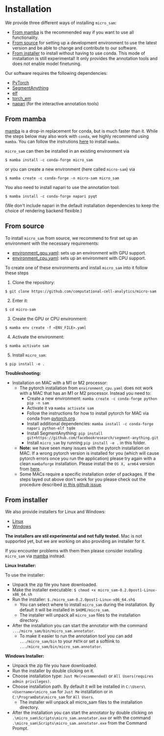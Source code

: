 # Installation

We provide three different ways of installing `micro_sam`:
- [From mamba](#from-mamba) is the recommended way if you want to use all functionality.
- [From source](#from-source) for setting up a development environment to use the latest version and be able to change and contribute to our software.
- [From installer](#from-installer) to install without having to use conda. This mode of installation is still experimental! It only provides the annotation tools and does not enable model finetuning.

Our software requires the following dependencies:
- [PyTorch](https://pytorch.org/get-started/locally/)
- [SegmentAnything](https://github.com/facebookresearch/segment-anything#installation)
- [elf](https://github.com/constantinpape/elf)
- [torch_em](https://github.com/constantinpape/torch-em)
- [napari](https://napari.org/stable/) (for the interactive annotation tools)


## From mamba

[mamba](https://mamba.readthedocs.io/en/latest/) is a drop-in replacement for conda, but is much faster than it.
While the steps below may also work with `conda`, we highly recommend using `mamba`.
You can follow the instrutions [here](https://mamba.readthedocs.io/en/latest/installation/mamba-installation.html) to install `mamba`.

`micro_sam` can then be installed in an existing environment via
```
$ mamba install -c conda-forge micro_sam
```
or you can create a new environment (here called `micro-sam`) via
```
$ mamba create -c conda-forge -n micro-sam micro_sam
```

You also need to install napari to use the annotation tool:
```
$ mamba install -c conda-forge napari pyqt
```
(We don't include napari in the default installation dependencies to keep the choice of rendering backend flexible.)


## From source

To install `micro_sam` from source, we recommend to first set up an environment with the necessary requirements:
- [environment_gpu.yaml](https://github.com/computational-cell-analytics/micro-sam/blob/master/environment_gpu.yaml): sets up an environment with GPU support.
- [environment_cpu.yaml](https://github.com/computational-cell-analytics/micro-sam/blob/master/environment_cpu.yaml): sets up an environment with CPU support.

To create one of these environments and install `micro_sam` into it follow these steps

1. Clone the repository:
```
$ git clone https://github.com/computational-cell-analytics/micro-sam
```
2. Enter it:
```
$ cd micro-sam
```
3. Create the GPU or CPU environment:

```
$ mamba env create -f <ENV_FILE>.yaml
```
4. Activate the environment:
```
$ mamba activate sam
```
5. Install `micro_sam`:
```
$ pip install -e .
```

**Troubleshooting:**

- Installation on MAC with a M1 or M2 processor:
    - The pytorch installation from `environment_cpu.yaml` does not work with a MAC that has an M1 or M2 processor. Instead you need to:
        - Create a new environment: `mamba create -c conda-forge python pip -n sam`
        - Activate it va `mamba activate sam`
        - Follow the instructions for how to install pytorch for MAC via conda from [pytorch.org](https://pytorch.org/).
        - Install additional dependencies: `mamba install -c conda-forge napari python-elf tqdm`
        - Install SegmentAnything: `pip install git+https://github.com/facebookresearch/segment-anything.git`
        - Install `micro_sam` by running `pip install -e .` in this folder.
    - **Note:** we have seen many issues with the pytorch installation on MAC. If a wrong pytorch version is installed for you (which will cause pytorch errors once you run the application) please try again with a clean `mambaforge` installation. Please install the `OS X, arm64` version from [here](https://github.com/conda-forge/miniforge#mambaforge).
    - Some MACs require a specific installation order of packages. If the steps layed out above don't work for you please check out the procedure described [in this github issue](https://github.com/computational-cell-analytics/micro-sam/issues/77).


## From installer

We also provide installers for Linux and Windows:
- [Linux](https://owncloud.gwdg.de/index.php/s/hM1bQ108YmcwyDn)
- [Windows](https://owncloud.gwdg.de/index.php/s/T1weJclOiYUUULE)
<!---
- [Mac](https://owncloud.gwdg.de/index.php/s/7YupGgACw9SHy2P)
-->

**The installers are stil experimental and not fully tested.** Mac is not supported yet, but we are working on also providing an installer for it.

If you encounter problems with them then please consider installing `micro_sam` via [mamba](#from-mamba) instead.

**Linux Installer:**

To use the installer:
- Unpack the zip file you have downloaded.
- Make the installer executable: `$ chmod +x micro_sam-0.2.0post1-Linux-x86_64.sh`
- Run the installer: `$./micro_sam-0.2.0post1-Linux-x86_64.sh$` 
    - You can select where to install `micro_sam` during the installation. By default it will be installed in `$HOME/micro_sam`.
    - The installer will unpack all `micro_sam` files to the installation directory.
- After the installation you can start the annotator with the command `.../micro_sam/bin/micro_sam.annotator`.
    - To make it easier to run the annotation tool you can add `.../micro_sam/bin` to your `PATH` or set a softlink to `.../micro_sam/bin/micro_sam.annotator`.

<!---
**Mac Installer:**

To use the Mac installer you will need to enable installing unsigned applications. Please follow [the instructions for 'Disabling Gatekeeper for one application only' here](https://disable-gatekeeper.github.io/).

Alternative link on how to disable gatekeeper.
https://www.makeuseof.com/how-to-disable-gatekeeper-mac/

TODO detailed instruction
-->

**Windows Installer:**

- Unpack the zip file you have downloaded.
- Run the installer by double clicking on it.
- Choose installation type: `Just Me(recommended)` or `All Users(requires admin privileges)`.
- Choose installation path. By default it will be installed in `C:\Users\<Username>\micro_sam` for `Just Me` installation or in `C:\ProgramData\micro_sam` for `All Users`.
	- The installer will unpack all micro_sam files to the installation directory.
- After the installation you can start the annotator by double clicking on `.\micro_sam\Scripts\micro_sam.annotator.exe` or  with the command `.\micro_sam\Scripts\micro_sam.annotator.exe` from the Command Prompt.
